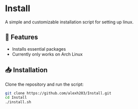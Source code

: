 # Install

A simple and customizable installation script for setting up linux.

## 🚀 Features

- Installs essential packages
- Currently only works on Arch Linux

## 📥 Installation

Clone the repository and run the script:

```bash
git clone https://github.com/alexh203/Install.git
cd Install
./install.sh
